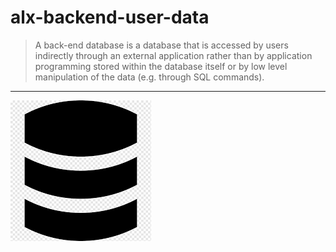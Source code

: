 # alx-backend-user-data
> A back-end database is a database that is accessed by users indirectly through an external application rather than by application programming stored within the database itself or by low level manipulation of the data (e.g. through SQL commands).
---
![DB](DB.png)
